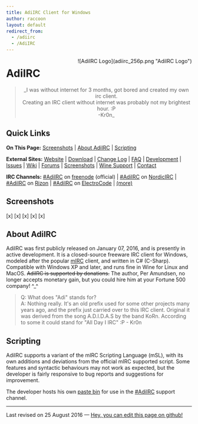 ```yaml
---
title: AdiIRC Client for Windows
author: raccoon
layout: default
redirect_from:
  - /adiirc
  - /AdiIRC
---
```


<!--div style="text-align: right"-->
<div style="float: right;"> <!-- margin: 0px 15px 15px 0px; -->
![AdiIRC Logo](adiirc_256p.png "AdiIRC Logo")
</div>

# AdiIRC

> <center> _I was without internet for 3 months, got bored and created my own irc client. <br />
> Creating an IRC client without internet was probably not my brightest hour. :P <br />
> -Kr0n_ </center>

<!-- Block quotes in giant, centered, italicized block.
     With -Kr0n right-aligned beneath it. -->


## Quick Links
**On This Page:**
[Screenshots](#Screenshots) |
[About AdiIRC](#About+AdiIRC) |
[Scripting](#Scripting)

**External Sites:**
[Website](https://adiirc.com/) |
[Download](https://adiirc.com/download.php) |
[Change Log](https://adiirc.com/notes.php) | <!-- Version History,Release Notes -->
[FAQ](https://adiirc.com/support.php?p=4) |
[Development](https://dev.adiirc.com/projects/adiirc) |
[Issues](https://dev.adiirc.com/projects/adiirc/issues) |
[Wiki](https://dev.adiirc.com/projects/adiirc/wiki/) |
[Forums](https://dev.adiirc.com/projects/adiirc/boards) |
[Screenshots](https://dev.adiirc.com/boards/6/topics/195) |
[Wine Support](https://dev.adiirc.com/projects/adiirc/wiki/Wine) |
[Contact](https://dev.adiirc.com/projects/adiirc/wiki/contact)

**IRC Channels:**
[#AdiIRC](irc://chat.freenode.net/#adiirc) on [freenode](#) (official) |
[#AdiIRC](irc://irc.nordicirc.com/#adiirc) on [NordicIRC](#) |
[#AdiIRC](irc://irc.rizon.net/#adiirc) on [Rizon](#) |
[#AdiIRC](irc://irc.​electrocode.​net/#adiirc) on [ElectroCode](#) | [(more)](https://dev.adiirc.com/projects/adiirc/wiki/IRC_Channels)


## Screenshots <a name="Screenshots"></a>

[x] [x] [x] [x] [x]


## About AdiIRC <a name="About+AdiIRC"></a>

AdiIRC was first publicly released on January 07, 2016, and is presently in
active development.  It is a closed-source freeware IRC client for Windows,
modeled after the popular [mIRC](mirc) client, and written in C# (C-Sharp).
Compatible with Windows XP and later, and runs fine in Wine for Linux and
MacOS.  ~~AdiIRC is supported by donations.~~  The author, Per Amundsen, no
longer accepts monetary gain, but you could hire him at your Fortune 500
company! &Hat;&lowbar;&Hat;

> Q: What does "Adi" stands for? <br />
> A: Nothing really. It's an old prefix used for some other projects many years
  ago, and the prefix just carried over to this IRC client. Original it was
  derived from the song A.D.I.D.A.S by the band KoRn. According to some it could
  stand for "All Day I IRC" :P - Kr0n

## Scripting <a name="Scripting"></a>

AdiIRC supports a variant of the mIRC Scripting Language (mSL), with its own
additions and deviations from the official mIRC supported script.  Some features
and syntactic behaviours may not work as expected, but the developer is fairly
responsive to bug reports and suggestions for improvement.

The developer hosts his own [paste bin](https://kr0n.dk/) for use in the
[#AdiIRC](irc://chat.freenode.net/#adiirc) support channel.

---
Last revised on 25 August 2016
&mdash; [Hey, you can edit this page on github!
](https://github.com/irchelp/wio/blob/gh-pages/clients/windows/adiirc.md)

<br />

<!-- Last modified -->
<!-- [You can edit this page!](github/wio link to file) -->
